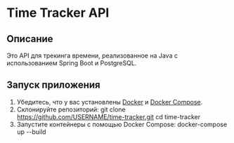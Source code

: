 # Time Tracker API

## Описание

Это API для трекинга времени, реализованное на Java с использованием Spring Boot и PostgreSQL.

## Запуск приложения

1. Убедитесь, что у вас установлены [Docker](https://docs.docker.com/get-docker/) и [Docker Compose](https://docs.docker.com/compose/install/).
2. Склонируйте репозиторий:
   git clone https://github.com/USERNAME/time-tracker.git
   cd time-tracker
3. Запустите контейнеры с помощью Docker Compose:
   docker-compose up --build
